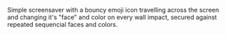 Simple screensaver with a bouncy emoji icon travelling across the screen and changing it's "face" and color on every wall impact, secured against repeated sequencial faces and colors. 
